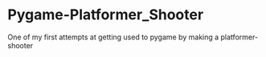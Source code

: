 # Pygame-Platformer_Shooter
One of my first attempts at getting used to pygame by making a platformer-shooter
